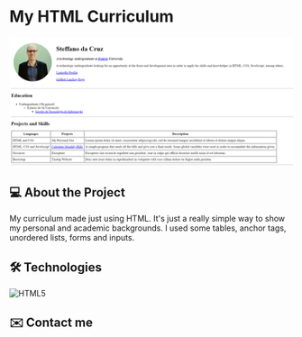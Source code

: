 # My HTML Curriculum
![Welcome to my GitHub](/assets/images/steffano-curriculum.png)

## 💻 About the Project
My curriculum made just using HTML. It's just a really simple way to show my personal and academic backgrounds. I used some tables, anchor tags, unordered lists, forms and inputs.

## 🛠 Technologies
![HTML5](https://img.shields.io/badge/HTML5-E34F26?style=for-the-badge&logo=html5&logoColor=white)

## ✉️ Contact me
